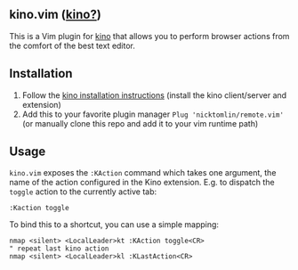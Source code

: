 kino.vim ([kino?](https://www.wired.com/2011/11/1107wireless-remote-control/))
---

This is a Vim plugin for [kino](https://github.com/nicktomlin/kino) that allows you to perform browser actions from the comfort of the best text editor.

Installation
---

1. Follow the [kino installation instructions](https://github.com/nicktomlin/kino) (install the kino client/server and extension)
2. Add this to your favorite plugin manager `Plug 'nicktomlin/remote.vim'` (or manually clone this repo and add it to your vim runtime path)

Usage
---

`kino.vim` exposes the `:KAction` command which takes one argument, the name of the action configured in the Kino extension. E.g. to dispatch the `toggle` action to the currently active tab:

```viml
:Kaction toggle
```

To bind this to a shortcut, you can use a simple mapping:

```
nmap <silent> <LocalLeader>kt :KAction toggle<CR>
" repeat last kino action
nmap <silent> <LocalLeader>kl :KLastAction<CR>
```
